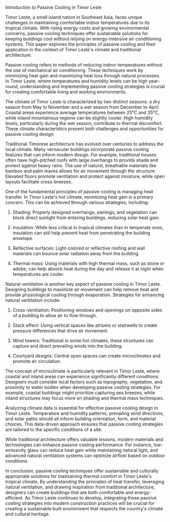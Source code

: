 Introduction to Passive Cooling in Timor Leste

Timor Leste, a small island nation in Southeast Asia, faces unique challenges in maintaining comfortable indoor temperatures due to its tropical climate. With rising energy costs and growing environmental concerns, passive cooling techniques offer sustainable solutions for keeping buildings cool without relying on energy-intensive air conditioning systems. This paper explores the principles of passive cooling and their application in the context of Timor Leste's climate and traditional architecture.

Passive cooling refers to methods of reducing indoor temperatures without the use of mechanical air conditioning. These techniques work by minimizing heat gain and maximizing heat loss through natural processes. In Timor Leste, where temperatures and humidity levels can be high year-round, understanding and implementing passive cooling strategies is crucial for creating comfortable living and working environments.

The climate of Timor Leste is characterized by two distinct seasons: a dry season from May to November and a wet season from December to April. Coastal areas experience average temperatures between 25°C and 35°C, while inland mountainous regions can be slightly cooler. High humidity levels, particularly during the wet season, contribute to thermal discomfort. These climate characteristics present both challenges and opportunities for passive cooling design.

Traditional Timorese architecture has evolved over centuries to address the local climate. Many vernacular buildings incorporate passive cooling features that can inform modern design. For example, traditional houses often have high-pitched roofs with large overhangs to provide shade and protect against heavy rains. The use of natural, breathable materials like bamboo and palm leaves allows for air movement through the structure. Elevated floors promote ventilation and protect against moisture, while open layouts facilitate cross-breezes.

One of the fundamental principles of passive cooling is managing heat transfer. In Timor Leste's hot climate, minimizing heat gain is a primary concern. This can be achieved through various strategies, including:

1. Shading: Properly designed overhangs, awnings, and vegetation can block direct sunlight from entering buildings, reducing solar heat gain.

2. Insulation: While less critical in tropical climates than in temperate ones, insulation can still help prevent heat from penetrating the building envelope.

3. Reflective surfaces: Light-colored or reflective roofing and wall materials can bounce solar radiation away from the building.

4. Thermal mass: Using materials with high thermal mass, such as stone or adobe, can help absorb heat during the day and release it at night when temperatures are cooler.

Natural ventilation is another key aspect of passive cooling in Timor Leste. Designing buildings to maximize air movement can help remove heat and provide physiological cooling through evaporation. Strategies for enhancing natural ventilation include:

1. Cross-ventilation: Positioning windows and openings on opposite sides of a building to allow air to flow through.

2. Stack effect: Using vertical spaces like atriums or stairwells to create pressure differences that drive air movement.

3. Wind towers: Traditional in some hot climates, these structures can capture and direct prevailing winds into the building.

4. Courtyard designs: Central open spaces can create microclimates and promote air circulation.

The concept of microclimate is particularly relevant in Timor Leste, where coastal and inland areas can experience significantly different conditions. Designers must consider local factors such as topography, vegetation, and proximity to water bodies when developing passive cooling strategies. For example, coastal buildings might prioritize capturing sea breezes, while inland structures may focus more on shading and thermal mass techniques.

Analyzing climate data is essential for effective passive cooling design in Timor Leste. Temperature and humidity patterns, prevailing wind directions, and solar paths should all inform building orientation, form, and material choices. This data-driven approach ensures that passive cooling strategies are tailored to the specific conditions of a site.

While traditional architecture offers valuable lessons, modern materials and technologies can enhance passive cooling performance. For instance, low-emissivity glass can reduce heat gain while maintaining natural light, and advanced natural ventilation systems can optimize airflow based on outdoor conditions.

In conclusion, passive cooling techniques offer sustainable and culturally appropriate solutions for maintaining thermal comfort in Timor Leste's tropical climate. By understanding the principles of heat transfer, leveraging natural ventilation, and drawing inspiration from traditional architecture, designers can create buildings that are both comfortable and energy-efficient. As Timor Leste continues to develop, integrating these passive cooling strategies into modern construction practices will be crucial for creating a sustainable built environment that respects the country's climate and cultural heritage.